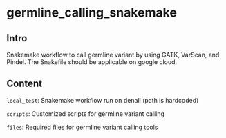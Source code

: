 # germline_calling_snakemake

## Intro

Snakemake workflow to call germline variant by using GATK, VarScan, and Pindel. The Snakefile should be applicable on google cloud.


## Content

`local_test`: Snakemake workflow run on denali (path is hardcoded)

`scripts`: Customized scripts for germline variant calling

`files`: Required files for germline variant calling tools
